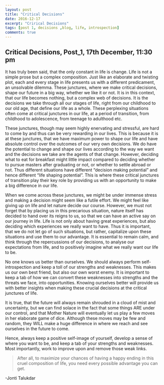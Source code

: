 ```yaml
---
layout: post
title: "Critical Decisions"
date: 2016-12-17
excerpt: "Crirical Decisions"
tags: [post 1, decisions ,blog, life, introspection]
comments: true
---
```

## Critical Decisions, Post_1, 17th December, 11:30 pm

It has truly been said, that the only constant in life is change. Life is not a simple prose but a complex composition. Just like an elaborate and twisting plot, each and every stage in life presents us with a different predicament, an unsolvable dilemma. These junctures, where we make critical decisions, shape our future in a big way, whether we like it or not. It is in this context, that our life becomes nothing, but a complex web of decisions. It is the decisions we take through all our stages of life, right from our childhood to our old age, that define our life as a whole. These perplexing situations often come at critical junctures in our life, at a period of transition, from childhood to adolescence, from teenage to adulthood etc.

These junctures, though may seem highly enervating and stressful, are hard to come by and thus can be very rewarding in our lives. This is because it is at these junctures, that we have maximum power to shape our life and have absolute control over the outcomes of our very own decisions. We do have the potential to change and shape our lives according to the way we want and the decisions we take are the agents of that change. However, deciding what to eat for breakfast might little impact compared to deciding whether to pursue masters after graduating or not, or whether to settle abroad or not. Thus different situations have different “decision making potential” and hence different “life shaping potential”. This is where these critical junctures of transition play their key role by providing us with an opportunity to make a big difference in our life.

When we come across these junctures, we might be under immense stress and making a decision might seem like a futile effort. We might feel like giving up on life and let nature decide our course. However, we must not forget that by placing us in this precarious situation, nature itself has decided to hand over its reigns to us, so that we can have an active say on our journey in life. Life is not only about having great experiences, but also deciding which experiences we really want to have. Thus it is important, that we do not let go of such situations, but rather, capitalize upon these situations and use them to our advantage. It is essential to remain calm, and think through the repercussions of our decisions, to analyse our expectations from life, and to positively imagine what we really want our life to be. 

No one knows us better than ourselves. We should always perform self-introspection and keep a toll of our strengths and weaknesses. This makes us our own best friend, but also our own worst enemy. It is important to keep a tab of how we can convert these weaknesses into strengths and the threats we face, into opportunities. Knowing ourselves better will provide us with better insights when making these crucial decisions at the critical junctures of life. 

It is true, that the future will always remain shrouded in a cloud of mist and uncertainty, but we can find solace in the fact that some things ARE under our control, and that Mother Nature will eventually let us play a few moves in her elaborate game of dice. Although these moves may be few and random, they WILL make a huge difference in where we reach and see ourselves in the future to come. 

Hence, always keep a positive self-image of yourself, develop a sense of where you want to be, and keep a tab of your strengths and weaknesses. Most importantly, work to improve upon and remove those weak links. 

>After all, to maximize your chances of having a happy ending in this cruel composition of life, you need every possible advantage you can get. 

-Jonti Talukdar 
